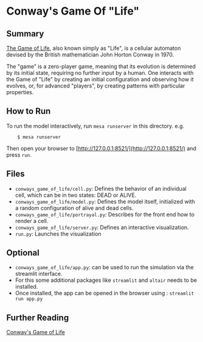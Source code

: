 # Conway's Game Of "Life"

## Summary

[The Game of Life](https://en.wikipedia.org/wiki/Conway%27s_Game_of_Life), also known simply as "Life", is a cellular automaton devised by the British mathematician John Horton Conway in 1970.

The "game" is a zero-player game, meaning that its evolution is determined by its initial state, requiring no further input by a human. One interacts with the Game of "Life" by creating an initial configuration and observing how it evolves, or, for advanced "players", by creating patterns with particular properties.


## How to Run

To run the model interactively, run ``mesa runserver`` in this directory. e.g.

```
    $ mesa runserver
```

Then open your browser to [http://127.0.0.1:8521/](http://127.0.0.1:8521/) and press ``run``.

## Files

* ``conways_game_of_life/cell.py``: Defines the behavior of an individual cell, which can be in two states: DEAD or ALIVE.
* ``conways_game_of_life/model.py``: Defines the model itself, initialized with a random configuration of alive and dead cells.
* ``conways_game_of_life/portrayal.py``: Describes for the front end how to render a cell.
* ``conways_game_of_life/server.py``: Defines an interactive visualization.
* ``run.py``: Launches the visualization

## Optional

*  ``conways_game_of_life/app.py``: can be used to run the simulation via the streamlit interface.
* For this some additional packages like ``streamlit`` and ``altair`` needs to be installed.
* Once installed, the app can be opened in the browser using : ``streamlit run app.py``


## Further Reading
[Conway's Game of Life](https://en.wikipedia.org/wiki/Conway%27s_Game_of_Life)

